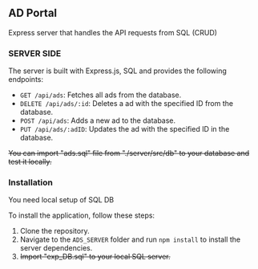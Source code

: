 ## AD Portal

Express server that handles the API requests from SQL (CRUD)

### SERVER SIDE

The server is built with Express.js, SQL and provides the following endpoints:

-  `GET /api/ads`: Fetches all ads from the database.
-  `DELETE /api/ads/:id`: Deletes a ad with the specified ID from the database.
-  `POST /api/ads`: Adds a new ad to the database.
-  `PUT /api/ads/:adID`: Updates the ad with the specified ID in the database.

~~You can import "ads.sql" file from "./server/src/db" to your database and test it locally.~~

### Installation

You need local setup of SQL DB <br>

To install the application, follow these steps:

1. Clone the repository.
2. Navigate to the `ADS_SERVER` folder and run `npm install` to install the server dependencies.
3. ~~Import "exp_DB.sql" to your local SQL server.~~
